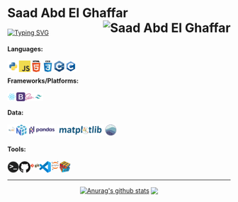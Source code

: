 # Saad Abd El Ghaffar <img align="right" src="https://visitor-badge.laobi.icu/badge?page_id=saadahmed313/README.md" alt="Saad Abd El Ghaffar"> 

[![Typing SVG](https://readme-typing-svg.herokuapp.com?font=Fira+Code&weight=600&size=30&pause=1000&width=1000&lines=%F0%9F%91%8B+Hi%2C+I%E2%80%99m+Saad+Abd+El+Ghaffar;%F0%9F%91%80+I%E2%80%99m+interested+in+Data+Science;%F0%9F%8C%B1+I've+learned+Python+on+SQL%2C+Pandas+%2C+Numpy%2Cand+ML;%F0%9F%92%9E%EF%B8%8F+I%E2%80%99m+looking+to+be+a+Computer+Engineer)](https://git.io/typing-svg)

#### Languages:
<img align="left" alt="Python" width="26px" src="https://raw.githubusercontent.com/github/explore/80688e429a7d4ef2fca1e82350fe8e3517d3494d/topics/python/python.png" />

<img align="left" alt="JavaScript" width="26px" src="https://raw.githubusercontent.com/github/explore/80688e429a7d4ef2fca1e82350fe8e3517d3494d/topics/javascript/javascript.png" />
<img align="left" alt="html" width="26px" src="https://raw.githubusercontent.com/github/explore/80688e429a7d4ef2fca1e82350fe8e3517d3494d/topics/html/html.png" />
<img align="left" alt="css" width="26px" src="https://raw.githubusercontent.com/github/explore/80688e429a7d4ef2fca1e82350fe8e3517d3494d/topics/css/css.png" />
<img align="left" alt="cpp" width="26px" src="https://raw.githubusercontent.com/github/explore/80688e429a7d4ef2fca1e82350fe8e3517d3494d/topics/cpp/cpp.png" />
<img align="left" alt="c" width="26px" src="https://raw.githubusercontent.com/github/explore/80688e429a7d4ef2fca1e82350fe8e3517d3494d/topics/c/c.png" />
<br/>  

#### Frameworks/Platforms:
<img align="left" height="20" src="https://raw.githubusercontent.com/github/explore/80688e429a7d4ef2fca1e82350fe8e3517d3494d/topics/react/react.png">  
<img align="left" height="20" src="https://raw.githubusercontent.com/github/explore/80688e429a7d4ef2fca1e82350fe8e3517d3494d/topics/bootstrap/bootstrap.png">
<img align="left" height="20" src="https://raw.githubusercontent.com/github/explore/80688e429a7d4ef2fca1e82350fe8e3517d3494d/topics/sass/sass.png">  
<img align="left" height="20" src="https://raw.githubusercontent.com/github/explore/80688e429a7d4ef2fca1e82350fe8e3517d3494d/topics/tailwind/tailwind.png">  
<br/> 

#### Data: 
<img align="left" height="20" src="https://raw.githubusercontent.com/github/explore/80688e429a7d4ef2fca1e82350fe8e3517d3494d/topics/mysql/mysql.png">  
  <img title="Numpy" height="25"  src="images/numpy.svg">
  <img title="Pandas" height="25" src="images/pandas.svg">
  <img title="Matplotlib" height="25" src="images/matplotlib.svg">
  <img title="Seaborn" height="25" src="images/seaborn.svg">
<br />

#### Tools:
<img align="left" alt="Terminal" width="26px" src="https://raw.githubusercontent.com/github/explore/80688e429a7d4ef2fca1e82350fe8e3517d3494d/topics/terminal/terminal.png" />
<img align="left" alt="GitHub" width="26px" src="https://raw.githubusercontent.com/github/explore/78df643247d429f6cc873026c0622819ad797942/topics/github/github.png" />
<img align="left" height="20" src="https://raw.githubusercontent.com/github/explore/80688e429a7d4ef2fca1e82350fe8e3517d3494d/topics/git/git.png">
<img align="left" alt="Visual Studio Code" width="26px" src="https://raw.githubusercontent.com/github/explore/78df643247d429f6cc873026c0622819ad797942/topics/visual-studio-code/visual-studio-code.png" />
<img align="left" height="20" src="https://raw.githubusercontent.com/github/explore/80688e429a7d4ef2fca1e82350fe8e3517d3494d/topics/jupyter-notebook/jupyter-notebook.png">
<img title="Problem Solving" height="25" src="images/problemSolving.png">
<br/ >
<hr>
<p align="center">
 <a href="https://github.com/anuraghazra/github-readme-stats"><img align="center" src="https://github-readme-stats.vercel.app/api?username=saadahmed313&show_icons=true&include_all_commits=true&theme=buefy&bg_color=20232a&text_color=ffffff&hide_border=true" alt="Anurag's github stats" /></a>  <a href="https://github.com/anuraghazra/github-readme-stats"><img align="center" src="https://github-readme-stats.vercel.app/api/top-langs/?username=saadahmed313&layout=compact&theme=buefy&bg_color=20232a&text_color=ffffff&hide_border=true" /></a> 
  </p>

